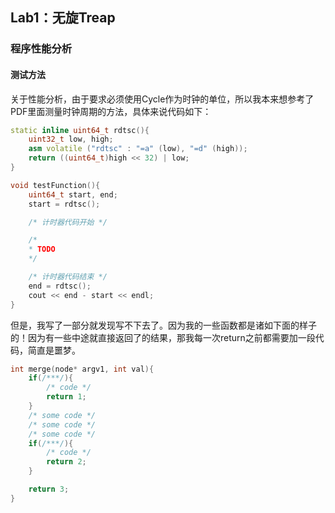 ## Lab1：无旋Treap

### 程序性能分析

#### 测试方法
关于性能分析，由于要求必须使用Cycle作为时钟的单位，所以我本来想参考了PDF里面测量时钟周期的方法，具体来说代码如下：

```cpp
static inline uint64_t rdtsc(){
    uint32_t low, high;
    asm volatile ("rdtsc" : "=a" (low), "=d" (high));
    return ((uint64_t)high << 32) | low;
}

void testFunction(){
    uint64_t start, end;
    start = rdtsc();

    /* 计时器代码开始 */

    /*
    * TODO
    */

    /* 计时器代码结束 */
    end = rdtsc();
    cout << end - start << endl;
}
```

但是，我写了一部分就发现写不下去了。因为我的一些函数都是诸如下面的样子的！因为有一些中途就直接返回了的结果，那我每一次return之前都需要加一段代码，简直是噩梦。
```cpp
int merge(node* argv1, int val){
    if(/***/){
        /* code */
        return 1;
    }
    /* some code */
    /* some code */
    /* some code */
    if(/***/){
        /* code */
        return 2;
    }

    return 3;
}
```